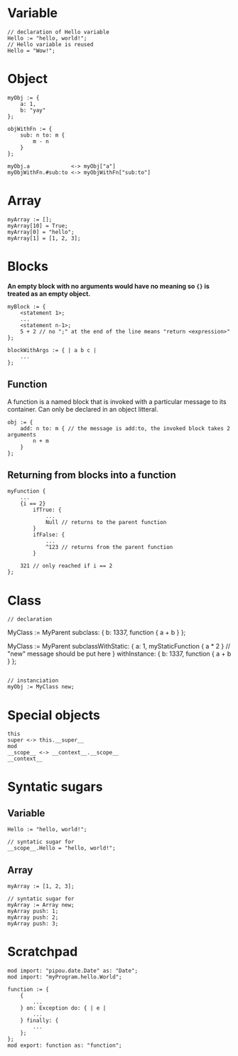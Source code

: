 # Variable
```
// declaration of Hello variable
Hello := "hello, world!";
// Hello variable is reused
Hello = "Wow!";
```

# Object
```
myObj := {
    a: 1,
    b: "yay"
};

objWithFn := {
    sub: n to: m {
        m - n
    }
};

myObj.a             <-> myObj["a"]
myObjWithFn.#sub:to <-> myObjWithFn["sub:to"]
```

# Array
```
myArray := [];
myArray[10] = True;
myArray[0] = "hello";
myArray[1] = [1, 2, 3];
```

# Blocks
__An empty block with no arguments would have no meaning so `{}` is treated as an empty object.__
```
myBlock := {
    <statement 1>;
    ...
    <statement n-1>;
    5 + 2 // no ";" at the end of the line means "return <expression>"
};

blockWithArgs := { | a b c |
    ...
};
```

## Function
A function is a named block that is invoked with a particular message to its container.
Can only be declared in an object litteral.
```
obj := {
    add: n to: m { // the message is add:to, the invoked block takes 2 arguments
        n + m
    }
};
```
## Returning from blocks into a function
```
myFunction {
    ...
    {i == 2}
        ifTrue: {
            ...
            Null // returns to the parent function
        }
        ifFalse: {
            ...
            ^123 // returns from the parent function
        }
    
    321 // only reached if i == 2
};
```

# Class
```
// declaration
```
MyClass := MyParent subclass: {
    b: 1337,
    function {
        a + b
    }
};

MyClass := MyParent subclassWithStatic: { 
    a: 1,
    myStaticFunction {
        a * 2
    }
    // "new" message should be put here
} withInstance: {
    b: 1337,
    function {
        a + b
    }
};
```

// instanciation
myObj := MyClass new;
```

# Special objects
```
this
super <-> this.__super__
mod
__scope__ <-> __context__.__scope__
__context__
```

# Syntatic sugars
## Variable
```
Hello := "hello, world!";

// syntatic sugar for
__scope__.Hello = "hello, world!";
```

## Array
```
myArray := [1, 2, 3];

// syntatic sugar for
myArray := Array new;
myArray push: 1;
myArray push: 2;
myArray push: 3;
```

# Scratchpad
```
mod import: "pipou.date.Date" as: "Date";
mod import: "myProgram.hello.World";

function := {
    {
        ...
    } on: Exception do: { | e |
        ...
    } finally: {
        ...
    };
};
mod export: function as: "function";
```
